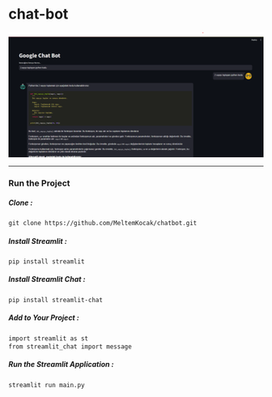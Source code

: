 # chat-bot

<img src="screen.png" />

<hr/>

<h3>Run the Project</h3>

<h5>Clone : </h5>

```
git clone https://github.com/MeltemKocak/chatbot.git
```

<h5>Install Streamlit :</h5>

```
pip install streamlit
```

<h5>Install Streamlit Chat : </h5>

```
pip install streamlit-chat
```

<h5>Add to Your Project : </h5>

```
import streamlit as st
from streamlit_chat import message
```

<h5>Run the Streamlit Application : </h5>

```
streamlit run main.py
```
